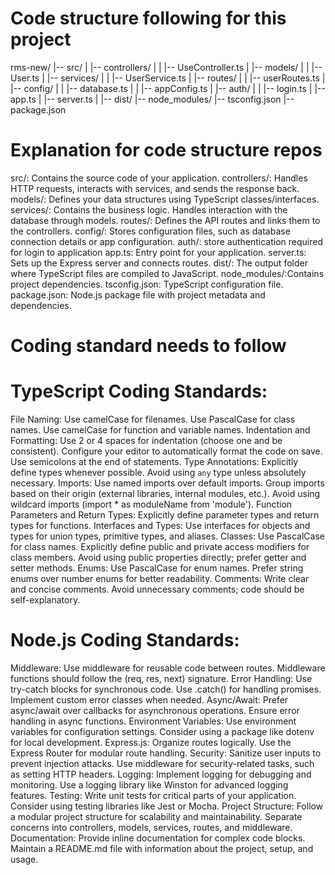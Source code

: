 # Code structure following for this project
rms-new/
|-- src/
|   |-- controllers/
|   |   |-- UseController.ts
|   |-- models/
|   |   |-- User.ts
|   |-- services/
|   |   |-- UserService.ts
|   |-- routes/
|   |   |-- userRoutes.ts
|   |-- config/
|   |   |-- database.ts
|   |   |-- appConfig.ts
|   |-- auth/
|   |   |-- login.ts
|   |-- app.ts
|   |-- server.ts
|
|-- dist/
|-- node_modules/
|-- tsconfig.json
|-- package.json

# Explanation for code structure repos
src/:         Contains the source code of your application.
controllers/: Handles HTTP requests, interacts with services, and sends the response back.
models/:      Defines your data structures using TypeScript classes/interfaces.
services/:    Contains the business logic. Handles interaction with the database through models.
routes/:      Defines the API routes and links them to the controllers.
config/:      Stores configuration files, such as database connection details or app configuration.
auth/:        store authentication required for login to application
app.ts:       Entry point for your application.
server.ts:    Sets up the Express server and connects routes.
dist/:        The output folder where TypeScript files are compiled to JavaScript.
node_modules/:Contains project dependencies.
tsconfig.json: TypeScript configuration file.
package.json: Node.js package file with project metadata and dependencies.

# Coding standard needs to follow
# TypeScript Coding Standards:
File Naming:
Use camelCase for filenames.
Use PascalCase for class names.
Use camelCase for function and variable names.
Indentation and Formatting:
Use 2 or 4 spaces for indentation (choose one and be consistent).
Configure your editor to automatically format the code on save.
Use semicolons at the end of statements.
Type Annotations:
Explicitly define types whenever possible.
Avoid using `any` type unless absolutely necessary.
Imports:
Use named imports over default imports.
Group imports based on their origin (external libraries, internal modules, etc.).
Avoid using wildcard imports (import * as moduleName from 'module').
Function Parameters and Return Types:
Explicitly define parameter types and return types for functions.
Interfaces and Types:
Use interfaces for objects and types for union types, primitive types, and aliases.
Classes:
Use PascalCase for class names.
Explicitly define public and private access modifiers for class members.
Avoid using public properties directly; prefer getter and setter methods.
Enums:
Use PascalCase for enum names.
Prefer string enums over number enums for better readability.
Comments:
Write clear and concise comments.
Avoid unnecessary comments; code should be self-explanatory.
 
# Node.js Coding Standards:
Middleware:
Use middleware for reusable code between routes.
Middleware functions should follow the (req, res, next) signature.
Error Handling:
Use try-catch blocks for synchronous code.
Use .catch() for handling promises.
Implement custom error classes when needed.
Async/Await:
Prefer async/await over callbacks for asynchronous operations.
Ensure error handling in async functions.
Environment Variables:
Use environment variables for configuration settings.
Consider using a package like dotenv for local development.
Express.js:
Organize routes logically.
Use the Express Router for modular route handling.
Security:
Sanitize user inputs to prevent injection attacks.
Use middleware for security-related tasks, such as setting HTTP headers.
Logging:
Implement logging for debugging and monitoring.
Use a logging library like Winston for advanced logging features.
Testing:
Write unit tests for critical parts of your application.
Consider using testing libraries like Jest or Mocha.
Project Structure:
Follow a modular project structure for scalability and maintainability.
Separate concerns into controllers, models, services, routes, and middleware.
Documentation:
Provide inline documentation for complex code blocks.
Maintain a README.md file with information about the project, setup, and usage.
